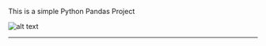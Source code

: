 This is a simple Python Pandas Project 


![alt text](https://www.festivalclaca.cat/imgfv/m/249-2495597_pixel-computer-computer-pixel-art-png.png)


------------------------------------------------------------------------------------------------------------------------------------------------------------------------------------------------------------------------------------------------------------------------------------------------------------------------------------------------------------------------------------------------------------------------------------------------------------------------------------------------------------------------------------------------------------------------------------------------------------------------------------------------
